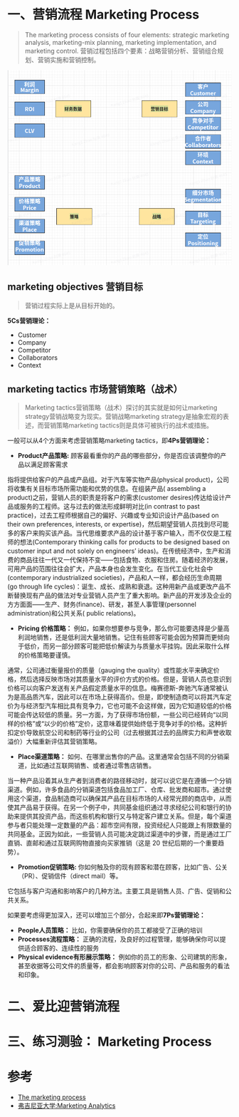 




# 一、营销流程 Marketing Process


> The marketing process consists of four elements: strategic marketing analysis, marketing-mix planning, marketing implementation, and marketing control.
> 营销过程包括四个要素：战略营销分析、营销组合规划、营销实施和营销控制。

![](./img/marketing_process.png)

## marketing objectives 营销目标
> 营销过程实际上是从目标开始的。

**5Cs营销理论：**

- Customer
- Company
- Competitor
- Collaborators
- Context
##  marketing tactics 市场营销策略（战术）



> Marketing tactics营销策略（战术）探讨的其实就是如何让marketing strategy营销战略变为现实。营销战略marketing strategy是抽象宏观的表述，而营销策略marketing tactics则是具体可被执行的战术或措施。

一般可以从4个方面来考虑营销策略marketing tactics，即**4Ps营销理论：**
- **Product产品策略:** 顾客最看重你的产品的哪些部分，你是否应该调整你的产品以满足顾客需求

指将提供给客户的产品或产品组。对于汽车等实物产品(physical product)，公司将收集有关目标市场所需功能和优势的信息。在组装产品( assembling a product)之前，营销人员的职责是将客户的需求(customer desires)传达给设计产品或服务的工程师。这与过去的做法形成鲜明对比(in contrast to past practice)，过去工程师根据自己的偏好、兴趣或专业知识设计产品(based on their own preferences, interests, or expertise)，然后期望营销人员找到尽可能多的客户来购买该产品。当代思维要求产品的设计基于客户输入，而不仅仅是工程师的想法(Contemporary thinking calls for products to be designed based on customer input and not solely on engineers’ ideas)。在传统经济中，生产和消费的商品往往一代又一代保持不变——包括食物、衣服和住房。随着经济的发展，可用产品的范围往往会扩大，产品本身也会发生变化。在当代工业化社会中(contemporary industrialized societies)，产品和人一样，都会经历生命周期(go through life cycles)：诞生、成长、成熟和衰退。这种用新产品或更改产品不断替换现有产品的做法对专业营销人员产生了重大影响。新产品的开发涉及企业的方方面面——生产、财务(finance)、研发，甚至人事管理(personnel administration)和公共关系( public relations)。
- **Pricing 价格策略：** 例如，如果你想要参与竞争，那么你可能要选择是少量高利润地销售，还是低利润大量地销售。记住有些顾客可能会因为预算而更倾向于低价，而另一部分顾客可能把低价解读为与质量水平挂钩。因此采取什么样的价格策略要谨慎。

通常，公司通过衡量报价的质量（gauging the quality）或性能水平来确定价格，然后选择反映市场对其质量水平的评价方式的价格。但是，营销人员也意识到价格可以向客户发送有关产品假定质量水平的信息。梅赛德斯-奔驰汽车通常被认为是高品质汽车，因此可以在市场上获得高价。但是，即使制造商可以将其汽车定价为与经济型汽车相比具有竞争力，它也可能不会这样做，因为它知道较低的价格可能会传达较低的质量。另一方面，为了获得市场份额，一些公司已经转向“以同样的价格”或“以少的价格”定价，这意味着提供始终低于竞争对手的价格。这种折扣定价导致航空公司和制药等行业的公司（过去根据其过去的品牌实力和声誉收取溢价）大幅重新评估其营销策略。

- **Place渠道策略：** 如何、在哪里出售你的产品。这里通常会包括不同的分销渠道，比如通过互联网销售、或者通过零售店销售。

当一种产品沿着其从生产者到消费者的路径移动时，就可以说它是在遵循一个分销渠道。例如，许多食品的分销渠道包括食品加工厂、仓库、批发商和超市。通过使用这个渠道，食品制造商可以确保其产品在目标市场的人经常光顾的商店中，从而使其产品易于获得。在另一个例子中，共同基金组织通过寻求经纪公司和银行的协助来提供其投资产品，而这些机构和银行又与特定客户建立关系。但是，每个渠道参与者只能处理一定数量的产品：超市空间有限，投资经纪人只能跟上有限数量的共同基金。正因为如此，一些营销人员可能决定跳过渠道中的步骤，而是通过工厂直销、直邮和通过互联网购物直接向买家推销（这是 20 世纪后期的一个重要趋势）。
- **Promotion促销策略:**  你如何触及你的现有顾客和潜在顾客，比如广告、公关（PR）、促销信件（direct mail）等。

它包括与客户沟通和影响客户的几种方法。主要工具是销售人员、广告、促销和公共关系。

如果要考虑得更加深入，还可以增加三个部分，合起来即**7Ps营销理论：**
- **People人员策略：** 比如，你需要确保你的员工都接受了正确的培训
- **Processes流程策略：** 正确的流程，及良好的过程管理，能够确保你可以提供适合顾客的、连续性的服务
- **Physical evidence有形展示策略：** 例如你的员工的形象、公司建筑的形象，甚至收据等公司文件的质量等，都会影响顾客对你的公司、产品和服务的看法和印象。
# 二、爱比迎营销流程

# 三、练习测验： Marketing Process

# 参考
- [The marketing process](https://www.britannica.com/topic/marketing/Price)
- [弗吉尼亚大学:Marketing Analytics ](https://www.coursera.org/learn/uva-darden-market-analytics/home/week/1)
